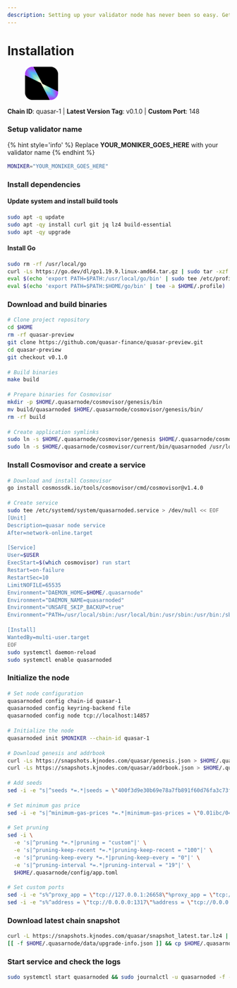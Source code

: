 ```yaml
---
description: Setting up your validator node has never been so easy. Get your validator running in minutes by following step by step instructions.
---
```


# Installation

<figure><img src="https://raw.githubusercontent.com/kj89/cosmos-images/main/logos/quasar.png" alt=""><figcaption></figcaption></figure>

**Chain ID**: quasar-1 | **Latest Version Tag**: v0.1.0 | **Custom Port**: 148

### Setup validator name

{% hint style='info' %}
Replace **YOUR_MONIKER_GOES_HERE** with your validator name
{% endhint %}

```bash
MONIKER="YOUR_MONIKER_GOES_HERE"
```

### Install dependencies

#### Update system and install build tools

```bash
sudo apt -q update
sudo apt -qy install curl git jq lz4 build-essential
sudo apt -qy upgrade
```

#### Install Go

```bash
sudo rm -rf /usr/local/go
curl -Ls https://go.dev/dl/go1.19.9.linux-amd64.tar.gz | sudo tar -xzf - -C /usr/local
eval $(echo 'export PATH=$PATH:/usr/local/go/bin' | sudo tee /etc/profile.d/golang.sh)
eval $(echo 'export PATH=$PATH:$HOME/go/bin' | tee -a $HOME/.profile)
```

### Download and build binaries

```bash
# Clone project repository
cd $HOME
rm -rf quasar-preview
git clone https://github.com/quasar-finance/quasar-preview.git
cd quasar-preview
git checkout v0.1.0

# Build binaries
make build

# Prepare binaries for Cosmovisor
mkdir -p $HOME/.quasarnode/cosmovisor/genesis/bin
mv build/quasarnoded $HOME/.quasarnode/cosmovisor/genesis/bin/
rm -rf build

# Create application symlinks
sudo ln -s $HOME/.quasarnode/cosmovisor/genesis $HOME/.quasarnode/cosmovisor/current -f
sudo ln -s $HOME/.quasarnode/cosmovisor/current/bin/quasarnoded /usr/local/bin/quasarnoded -f
```

### Install Cosmovisor and create a service

```bash
# Download and install Cosmovisor
go install cosmossdk.io/tools/cosmovisor/cmd/cosmovisor@v1.4.0

# Create service
sudo tee /etc/systemd/system/quasarnoded.service > /dev/null << EOF
[Unit]
Description=quasar node service
After=network-online.target

[Service]
User=$USER
ExecStart=$(which cosmovisor) run start
Restart=on-failure
RestartSec=10
LimitNOFILE=65535
Environment="DAEMON_HOME=$HOME/.quasarnode"
Environment="DAEMON_NAME=quasarnoded"
Environment="UNSAFE_SKIP_BACKUP=true"
Environment="PATH=/usr/local/sbin:/usr/local/bin:/usr/sbin:/usr/bin:/sbin:/bin:/usr/games:/usr/local/games:/snap/bin:$HOME/.quasarnode/cosmovisor/current/bin"

[Install]
WantedBy=multi-user.target
EOF
sudo systemctl daemon-reload
sudo systemctl enable quasarnoded
```

### Initialize the node

```bash
# Set node configuration
quasarnoded config chain-id quasar-1
quasarnoded config keyring-backend file
quasarnoded config node tcp://localhost:14857

# Initialize the node
quasarnoded init $MONIKER --chain-id quasar-1

# Download genesis and addrbook
curl -Ls https://snapshots.kjnodes.com/quasar/genesis.json > $HOME/.quasarnode/config/genesis.json
curl -Ls https://snapshots.kjnodes.com/quasar/addrbook.json > $HOME/.quasarnode/config/addrbook.json

# Add seeds
sed -i -e "s|^seeds *=.*|seeds = \"400f3d9e30b69e78a7fb891f60d76fa3c73f0ecc@quasar.rpc.kjnodes.com:14859\"|" $HOME/.quasarnode/config/config.toml

# Set minimum gas price
sed -i -e "s|^minimum-gas-prices *=.*|minimum-gas-prices = \"0.01ibc/0471F1C4E7AFD3F07702BEF6DC365268D64570F7C1FDC98EA6098DD6DE59817B,0.01ibc/FA0006F056DB6719B8C16C551FC392B62F5729978FC0B125AC9A432DBB2AA1A5,0.01ibc/FA7775734CC73176B7425910DE001A1D2AD9B6D9E93129A5D0750EAD13E4E63A\"|" $HOME/.quasarnode/config/app.toml

# Set pruning
sed -i \
  -e 's|^pruning *=.*|pruning = "custom"|' \
  -e 's|^pruning-keep-recent *=.*|pruning-keep-recent = "100"|' \
  -e 's|^pruning-keep-every *=.*|pruning-keep-every = "0"|' \
  -e 's|^pruning-interval *=.*|pruning-interval = "19"|' \
  $HOME/.quasarnode/config/app.toml

# Set custom ports
sed -i -e "s%^proxy_app = \"tcp://127.0.0.1:26658\"%proxy_app = \"tcp://127.0.0.1:14858\"%; s%^laddr = \"tcp://127.0.0.1:26657\"%laddr = \"tcp://127.0.0.1:14857\"%; s%^pprof_laddr = \"localhost:6060\"%pprof_laddr = \"localhost:14860\"%; s%^laddr = \"tcp://0.0.0.0:26656\"%laddr = \"tcp://0.0.0.0:14856\"%; s%^prometheus_listen_addr = \":26660\"%prometheus_listen_addr = \":14866\"%" $HOME/.quasarnode/config/config.toml
sed -i -e "s%^address = \"tcp://0.0.0.0:1317\"%address = \"tcp://0.0.0.0:14817\"%; s%^address = \":8080\"%address = \":14880\"%; s%^address = \"0.0.0.0:9090\"%address = \"0.0.0.0:14890\"%; s%^address = \"0.0.0.0:9091\"%address = \"0.0.0.0:14891\"%; s%:8545%:14845%; s%:8546%:14846%; s%:6065%:14865%" $HOME/.quasarnode/config/app.toml
```

### Download latest chain snapshot

```bash
curl -L https://snapshots.kjnodes.com/quasar/snapshot_latest.tar.lz4 | tar -Ilz4 -xf - -C $HOME/.quasarnode
[[ -f $HOME/.quasarnode/data/upgrade-info.json ]] && cp $HOME/.quasarnode/data/upgrade-info.json $HOME/.quasarnode/cosmovisor/genesis/upgrade-info.json
```

### Start service and check the logs

```bash
sudo systemctl start quasarnoded && sudo journalctl -u quasarnoded -f --no-hostname -o cat
```
